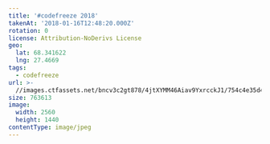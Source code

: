 ```yaml
---
title: '#codefreeze 2018'
takenAt: '2018-01-16T12:48:20.000Z'
rotation: 0
license: Attribution-NoDerivs License
geo:
  lat: 68.341622
  lng: 27.4669
tags:
  - codefreeze
url: >-
  //images.ctfassets.net/bncv3c2gt878/4jtXYMM46Aiav9YxrcckJ1/754c4e35d41b58a4dca9c80adb41d63a/codefreeze-2018_28023254069_o
size: 763613
image:
  width: 2560
  height: 1440
contentType: image/jpeg
---
```


